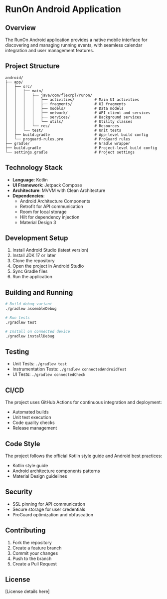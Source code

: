 # RunOn Android Application

## Overview

The RunOn Android application provides a native mobile interface for discovering and managing running events, with seamless calendar integration and user management features.

## Project Structure

```
android/
├── app/
│   ├── src/
│   │   ├── main/
│   │   │   ├── java/com/flexrpl/runon/
│   │   │   │   ├── activities/         # Main UI activities
│   │   │   │   ├── fragments/          # UI fragments
│   │   │   │   ├── models/             # Data models
│   │   │   │   ├── network/            # API client and services
│   │   │   │   ├── services/           # Background services
│   │   │   │   └── utils/              # Utility classes
│   │   │   └── res/                    # Resources
│   │   └── test/                       # Unit tests
│   ├── build.gradle                    # App-level build config
│   └── proguard-rules.pro              # ProGuard rules
├── gradle/                             # Gradle wrapper
├── build.gradle                        # Project-level build config
└── settings.gradle                     # Project settings
```

## Technology Stack

- **Language**: Kotlin
- **UI Framework**: Jetpack Compose
- **Architecture**: MVVM with Clean Architecture
- **Dependencies**:
  - Android Architecture Components
  - Retrofit for API communication
  - Room for local storage
  - Hilt for dependency injection
  - Material Design 3

## Development Setup

1. Install Android Studio (latest version)
2. Install JDK 17 or later
3. Clone the repository
4. Open the project in Android Studio
5. Sync Gradle files
6. Run the application

## Building and Running

```bash
# Build debug variant
./gradlew assembleDebug

# Run tests
./gradlew test

# Install on connected device
./gradlew installDebug
```

## Testing

- Unit Tests: `./gradlew test`
- Instrumentation Tests: `./gradlew connectedAndroidTest`
- UI Tests: `./gradlew connectedCheck`

## CI/CD

The project uses GitHub Actions for continuous integration and deployment:

- Automated builds
- Unit test execution
- Code quality checks
- Release management

## Code Style

The project follows the official Kotlin style guide and Android best practices:

- Kotlin style guide
- Android architecture components patterns
- Material Design guidelines

## Security

- SSL pinning for API communication
- Secure storage for user credentials
- ProGuard optimization and obfuscation

## Contributing

1. Fork the repository
2. Create a feature branch
3. Commit your changes
4. Push to the branch
5. Create a Pull Request

## License

[License details here]
